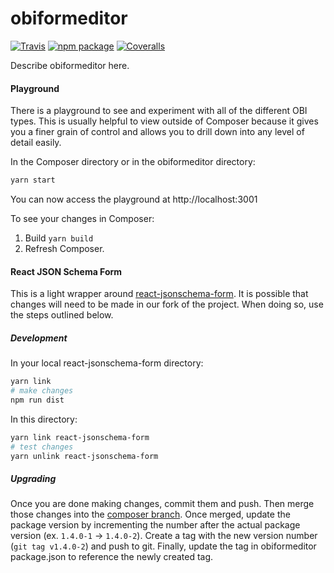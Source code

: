 # obiformeditor

[![Travis][build-badge]][build]
[![npm package][npm-badge]][npm]
[![Coveralls][coveralls-badge]][coveralls]

Describe obiformeditor here.

[build-badge]: https://img.shields.io/travis/user/repo/master.png?style=flat-square
[build]: https://travis-ci.org/user/repo

[npm-badge]: https://img.shields.io/npm/v/npm-package.png?style=flat-square
[npm]: https://www.npmjs.org/package/npm-package

[coveralls-badge]: https://img.shields.io/coveralls/user/repo/master.png?style=flat-square
[coveralls]: https://coveralls.io/github/user/repo

[react-jsonschema-form]: https://github.com/mozilla-services/react-jsonschema-form

#### Playground

There is a playground to see and experiment with all of the different OBI types. This is usually helpful to view
outside of Composer because it gives you a finer grain of control and allows you to drill down into any level of detail easily.

In the Composer directory or in the obiformeditor directory:
```bash
yarn start
```

You can now access the playground at http://localhost:3001

To see your changes in Composer:

1. Build `yarn build`
2. Refresh Composer.


#### React JSON Schema Form

This is a light wrapper around [react-jsonschema-form](react-jsonschema-form). It is possible that changes will need to be made
in our fork of the project. When doing so, use the steps outlined below.

##### Development

In your local react-jsonschema-form directory:
```bash
yarn link
# make changes
npm run dist
```

In this directory:
```bash
yarn link react-jsonschema-form
# test changes
yarn unlink react-jsonschema-form
```

##### Upgrading

Once you are done making changes, commit them and push.
Then merge those changes into the [composer branch](https://github.com/a-b-r-o-w-n/react-jsonschema-form/tree/composer).
Once merged, update the package version by incrementing the number after the actual package version (ex. `1.4.0-1` -> `1.4.0-2`).
Create a tag with the new version number (`git tag v1.4.0-2`) and push to git.
Finally, update the tag in obiformeditor package.json to reference the newly created tag.
